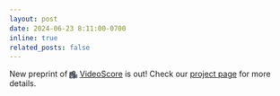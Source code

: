 ```yaml
---
layout: post
date: 2024-06-23 8:11:00-0700
inline: true
related_posts: false
---
```


New preprint of <img src="assets/img/videoscore-logo.png" alt="VideoScore" style="height: 1em; vertical-align: middle;"> [VideoScore](https://arxiv.org/abs/2406.15252) is out! Check our [project page](https://tiger-ai-lab.github.io/MantisScore/) for more details.